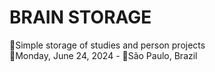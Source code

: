# BRAIN STORAGE
📃Simple storage of studies and person projects<br>
📅Monday, June 24, 2024 - 📍São Paulo, Brazil<br>
